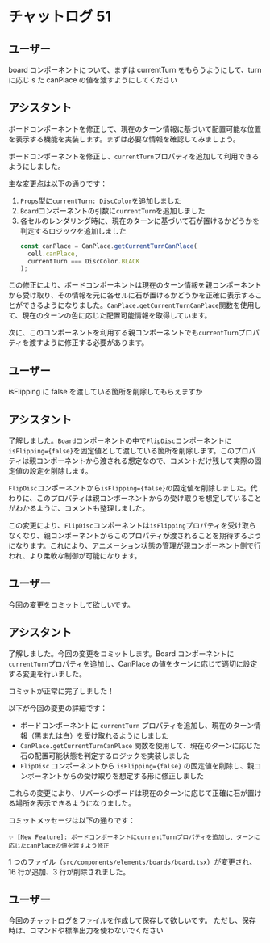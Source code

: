 # チャットログ 51

## ユーザー

board コンポーネントについて、まずは currentTurn をもらうようにして、turn に応じ s た canPlace の値を渡すようにしてください

## アシスタント

ボードコンポーネントを修正して、現在のターン情報に基づいて配置可能な位置を表示する機能を実装します。まずは必要な情報を確認してみましょう。

ボードコンポーネントを修正し、`currentTurn`プロパティを追加して利用できるようにしました。

主な変更点は以下の通りです：

1. `Props`型に`currentTurn: DiscColor`を追加しました
2. `Board`コンポーネントの引数に`currentTurn`を追加しました
3. 各セルのレンダリング時に、現在のターンに基づいて石が置けるかどうかを判定するロジックを追加しました
   ```typescript
   const canPlace = CanPlace.getCurrentTurnCanPlace(
     cell.canPlace,
     currentTurn === DiscColor.BLACK
   );
   ```

この修正により、ボードコンポーネントは現在のターン情報を親コンポーネントから受け取り、その情報を元に各セルに石が置けるかどうかを正確に表示することができるようになりました。`CanPlace.getCurrentTurnCanPlace`関数を使用して、現在のターンの色に応じた配置可能情報を取得しています。

次に、このコンポーネントを利用する親コンポーネントでも`currentTurn`プロパティを渡すように修正する必要があります。

## ユーザー

isFlipping に false を渡している箇所を削除してもらえますか

## アシスタント

了解しました。`Board`コンポーネントの中で`FlipDisc`コンポーネントに`isFlipping={false}`を固定値として渡している箇所を削除します。このプロパティは親コンポーネントから渡される想定なので、コメントだけ残して実際の固定値の設定を削除します。

`FlipDisc`コンポーネントから`isFlipping={false}`の固定値を削除しました。代わりに、このプロパティは親コンポーネントからの受け取りを想定していることがわかるように、コメントも整理しました。

この変更により、`FlipDisc`コンポーネントは`isFlipping`プロパティを受け取らなくなり、親コンポーネントからこのプロパティが渡されることを期待するようになります。これにより、アニメーション状態の管理が親コンポーネント側で行われ、より柔軟な制御が可能になります。

## ユーザー

今回の変更をコミットして欲しいです。

## アシスタント

了解しました。今回の変更をコミットします。Board コンポーネントに`currentTurn`プロパティを追加し、CanPlace の値をターンに応じて適切に設定する変更を行いました。

コミットが正常に完了しました！

以下が今回の変更の詳細です：

- ボードコンポーネントに `currentTurn` プロパティを追加し、現在のターン情報（黒または白）を受け取れるようにしました
- `CanPlace.getCurrentTurnCanPlace` 関数を使用して、現在のターンに応じた石の配置可能状態を判定するロジックを実装しました
- `FlipDisc` コンポーネントから `isFlipping={false}` の固定値を削除し、親コンポーネントからの受け取りを想定する形に修正しました

これらの変更により、リバーシのボードは現在のターンに応じて正確に石が置ける場所を表示できるようになりました。

コミットメッセージは以下の通りです：

```
✨ [New Feature]: ボードコンポーネントにcurrentTurnプロパティを追加し、ターンに応じたcanPlaceの値を渡すよう修正
```

1 つのファイル（`src/components/elements/boards/board.tsx`）が変更され、16 行が追加、3 行が削除されました。

## ユーザー

今回のチャットログをファイルを作成して保存して欲しいです。
ただし、保存時は、コマンドや標準出力を使わないでください
